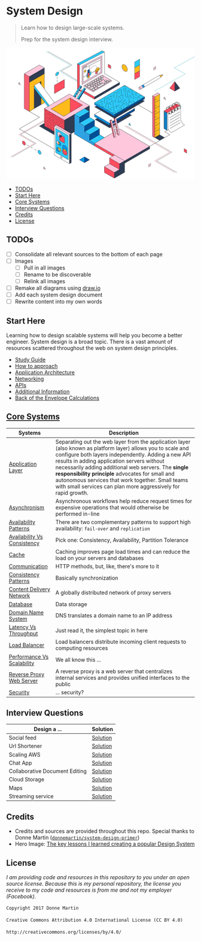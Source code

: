 # System Design
> Learn how to design large-scale systems.
>
> Prep for the system design interview.

<p align="center"><img src="./_assets/hero-image.jpg"></p>

- [TODOs](#todos)
- [Start Here](#start-here)
- [Core Systems](#core-systems)
- [Interview Questions](#interview-questions)
- [Credits](#credits)
- [License](#license)

## TODOs
- [ ] Consolidate all relevant sources to the bottom of each page
- [ ] Images
  - [ ] Pull in all images
  - [ ] Rename to be discoverable
  - [ ] Relink all images
- [ ] Remake all diagrams using [draw.io](https://draw.io/)
- [ ] Add each system design document
- [ ] Rewrite content into my own words

## Start Here
Learning how to design scalable systems will help you become a better engineer. System design is a broad topic. There is a vast amount of resources scattered throughout the web on system design principles.

- [Study Guide](./basics/study-guide.md)
- [How to approach](./basics/how-to-approach.md)
- [Application Architecture](./basics/application-architecture.md)
- [Networking](./basics/networking.md)
- [APIs](./basics/apis.md)
- [Additional Information](./basics/additional-designs.md)
- [Back of the Envelope Calculations](./basics/back-of-the-envelope.md)

## [Core Systems](README.md)
| Systems                                                                 | Description                                                                                                                                                                                                                                                                                                                                                                                                                                        |
| ----------------------------------------------------------------------- | -------------------------------------------------------------------------------------------------------------------------------------------------------------------------------------------------------------------------------------------------------------------------------------------------------------------------------------------------------------------------------------------------------------------------------------------------- |
| [Application Layer](./systems/application-layer.md)                     | Separating out the web layer from the application layer (also known as platform layer) allows you to scale and configure both layers independently. Adding a new API results in adding application servers without necessarily adding additional web servers. The **single responsibility principle** advocates for small and autonomous services that work together. Small teams with small services can plan more aggressively for rapid growth. |
| [Asynchronism](./systems/asynchronism.md)                               | Asynchronous workflows help reduce request times for expensive operations that would otherwise be performed in-line                                                                                                                                                                                                                                                                                                                                |
| [Availability Patterns](./systems/availability-patterns.md)             | There are two complementary patterns to support high availability: `fail-over` and `replication`                                                                                                                                                                                                                                                                                                                                                   |
| [Availability Vs Consistency](./systems/availability-vs-consistency.md) | Pick one: Consistency, Availability, Partition Tolerance                                                                                                                                                                                                                                                                                                                                                                                           |
| [Cache](./systems/cache.md)                                             | Caching improves page load times and can reduce the load on your servers and databases                                                                                                                                                                                                                                                                                                                                                             |
| [Communication](./systems/communication.md)                             | HTTP methods, but, like, there's more to it                                                                                                                                                                                                                                                                                                                                                                                                        |
| [Consistency Patterns](./systems/consistency-patterns.md)               | Basically synchronization                                                                                                                                                                                                                                                                                                                                                                                                                          |
| [Content Delivery Network](./systems/content-delivery-network.md)       | A globally distributed network of proxy servers                                                                                                                                                                                                                                                                                                                                                                                                    |
| [Database](./systems/database.md)                                       | Data storage                                                                                                                                                                                                                                                                                                                                                                                                                                       |
| [Domain Name System](./systems/domain-name-system.md)                   | DNS translates a domain name to an IP address                                                                                                                                                                                                                                                                                                                                                                                                      |
| [Latency Vs Throughput](./systems/latency-vs-throughput.md)             | Just read it, the simplest topic in here                                                                                                                                                                                                                                                                                                                                                                                                           |
| [Load Balancer](./systems/load-balancer.md)                             | Load balancers distribute incoming client requests to computing resources                                                                                                                                                                                                                                                                                                                                                                          |
| [Performance Vs Scalability](./systems/performance-vs-scalability.md)   | We all know this ...                                                                                                                                                                                                                                                                                                                                                                                                                               |
| [Reverse Proxy Web Server](./systems/reverse-proxy-web-server.md)       | A reverse proxy is a web server that centralizes internal services and provides unified interfaces to the public                                                                                                                                                                                                                                                                                                                                   |
| [Security](./systems/security.md)                                       | ... security?                                                                                                                                                                                                                                                                                                                                                                                                                                      |

## Interview Questions
| Design a ...                   | Solution                                                     |
| ------------------------------ | ------------------------------------------------------------ |
| Social feed                    | [Solution](./archtectures/social-feed.md)                    |
| Url Shortener                  | [Solution](./archtectures/url-shortener.md)                  |
| Scaling AWS                    | [Solution](./archtectures/scaling-aws.md)                    |
| Chat App                       | [Solution](./archtectures/chat-app.md)                       |
| Collaborative Document Editing | [Solution](./archtectures/collaborative-document-editing.md) |
| Cloud Storage                  | [Solution](./archtectures/cloud-storage.md)                  |
| Maps                           | [Solution](./archtectures/maps.md)                           |
| Streaming service              | [Solution](./archtectures/streaming-service.md)              |

<!--

| Consistent Hashing         | [Solution](./archtectures/consistent-hashing.md)         |
| W------------------------r | [------------------------------------------------------) |
| Typeahead                  | [Solution](./archtectures/typeahead.md)                  |
| Rate Limiter               | [Solution](./archtectures/rate-limiter.md)               |
| Key Value Store            | [Solution](./archtectures/key-value-store.md)            |
| Infra to scale to millions | [Solution](./archtectures/infra-to-scale-to-millions.md) |
| Distributed Message Queue  | [Solution](./archtectures/distributed-message-queue.md)  |

-->

## Credits
- Credits and sources are provided throughout this repo. Special thanks to Donne Martin ([`donnemartin/system-design-primer`](https://github.com/donnemartin/system-design-primer))
- Hero Image: [The key lessons I learned creating a popular Design System](https://medium.com/@MattBond21/the-key-lessons-i-learned-creating-a-popular-design-system-d078c817b4dd)

## License
*I am providing code and resources in this repository to you under an open source license. Because this is my personal repository, the license you receive to my code and resources is from me and not my employer (Facebook).*

```
Copyright 2017 Donne Martin

Creative Commons Attribution 4.0 International License (CC BY 4.0)

http://creativecommons.org/licenses/by/4.0/
```
